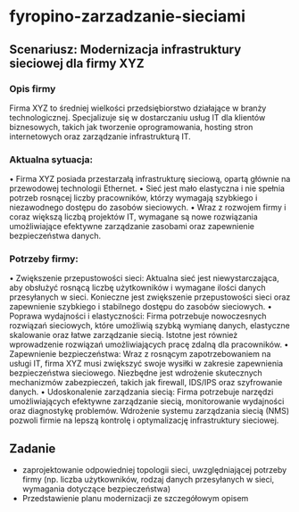 # fyropino-zarzadzanie-sieciami

## Scenariusz: Modernizacja infrastruktury sieciowej dla firmy XYZ

### Opis firmy
Firma XYZ to średniej wielkości przedsiębiorstwo działające w branży technologicznej. Specjalizuje się w dostarczaniu usług IT dla klientów biznesowych, takich jak tworzenie oprogramowania, hosting stron internetowych oraz zarządzanie infrastrukturą IT.

### Aktualna sytuacja:
•	Firma XYZ posiada przestarzałą infrastrukturę sieciową, opartą głównie na przewodowej technologii Ethernet.
•	Sieć jest mało elastyczna i nie spełnia potrzeb rosnącej liczby pracowników, którzy wymagają szybkiego i niezawodnego dostępu do zasobów sieciowych.
•	Wraz z rozwojem firmy i coraz większą liczbą projektów IT, wymagane są nowe rozwiązania umożliwiające efektywne zarządzanie zasobami oraz zapewnienie bezpieczeństwa danych.
### Potrzeby firmy:
•	Zwiększenie przepustowości sieci: Aktualna sieć jest niewystarczająca, aby obsłużyć rosnącą liczbę użytkowników i wymagane ilości danych przesyłanych w sieci. Konieczne jest zwiększenie przepustowości sieci oraz zapewnienie szybkiego i stabilnego dostępu do zasobów sieciowych.
•	Poprawa wydajności i elastyczności: Firma potrzebuje nowoczesnych rozwiązań sieciowych, które umożliwią szybką wymianę danych, elastyczne skalowanie oraz łatwe zarządzanie siecią. Istotne jest również wprowadzenie rozwiązań umożliwiających pracę zdalną dla pracowników.
•	Zapewnienie bezpieczeństwa: Wraz z rosnącym zapotrzebowaniem na usługi IT, firma XYZ musi zwiększyć swoje wysiłki w zakresie zapewnienia bezpieczeństwa sieciowego. Niezbędne jest wdrożenie skutecznych mechanizmów zabezpieczeń, takich jak firewall, IDS/IPS oraz szyfrowanie danych.
•	Udoskonalenie zarządzania siecią: Firma potrzebuje narzędzi umożliwiających efektywne zarządzanie siecią, monitorowanie wydajności oraz diagnostykę problemów. Wdrożenie systemu zarządzania siecią (NMS) pozwoli firmie na lepszą kontrolę i optymalizację infrastruktury sieciowej.

## Zadanie 
- zaprojektowanie odpowiedniej topologii sieci, uwzględniającej potrzeby firmy (np. liczba użytkowników, rodzaj danych przesyłanych w sieci, wymagania dotyczące bezpieczeństwa)
- Przedstawienie planu modernizacji ze szczegółowym opisem
